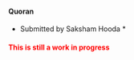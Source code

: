 #### Quoran

* Submitted by Saksham Hooda *

#### <span style = "color: red"> This is still a work in progress </span>